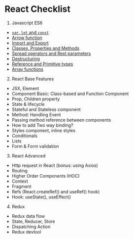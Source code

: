# React Checklist

1. Javascript ES6
- [`var`, `let` and `const`](#1-var-let-and-const)
- [Arrow function](#2-arrow-function)
- [Import and Export](#3-import-and-export)
- [Classes, Properties and Methods](#4-classes-properties-and-methods)
- [Spread operators and Rest parameters](#5-spread-operators-and-rest-parameters)
- [Destructuring](#6-destructuring)
- [Reference and Primitive types](#7-reference-and-primitive-types)
- [Array functions](#8-array-functions)

2. React Base Features
- JSX, Element
- Component Basic: Class-based and Function Component 
- Prop, Children property
- State & lifecycle
- Stateful and Stateless component
- Method: Handling Event
- Passing method reference between components
- How to add Two way binding?
- Styles component, inline styles
- Conditionals
- Lists
- Form & Form validation

3. React Advanced
- Http request in React (bonus: using Axios)
- Routing
- Higher Order Components (HOC)
- Context
- Fragment
- Refs (React.createRef() and useRef() hook)
- Hook: useState(), useEffect()

4. Redux
- Redux data flow
- State, Reducer, Store
- Dispatching Action
- Redux devtool


